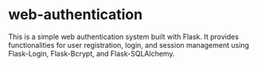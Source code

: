# web-authentication
This is a simple web authentication system built with Flask. It provides functionalities for user registration, login, and session management using Flask-Login, Flask-Bcrypt, and Flask-SQLAlchemy.
